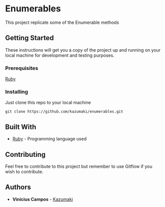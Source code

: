 # Enumerables
This project replicate some of the Enumerable methods

## Getting Started
These instructions will get you a copy of the project up and running on your local machine for development and testing purposes.

### Prerequisites
[Ruby](https://www.ruby-lang.org/en/documentation/installation/)

### Installing
Just clone this repo to your local machine
```
git clone https://github.com/kazumaki/enumerables.git
```

## Built With
* [Ruby](https://www.ruby-lang.org/en/) - Programming language used

## Contributing
Feel free to contribute to this project but remember to use Gitflow if you wish to contribute.

## Authors
* **Vinicius Campos** - [Kazumaki](https://github.com/Kazumaki)